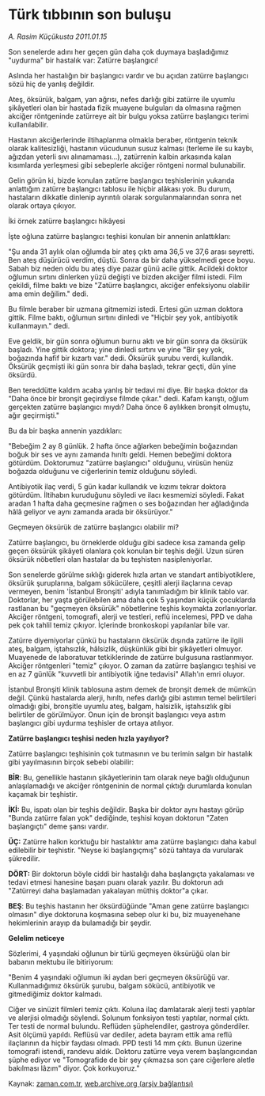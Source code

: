 # Türk tıbbının son buluşu

*A. Rasim Küçükusta 2011.01.15*

<td class="columnist-detail">
<p>Son senelerde adını her geçen gün daha çok duymaya başladığımız "uydurma" bir hastalık var: Zatürre başlangıcı!</p>
<p>
<div id="haberMetinDiv">
<p>Aslında her hastalığın bir başlangıcı vardır ve bu açıdan zatürre başlangıcı sözü hiç de yanlış değildir.
<p>Ateş, öksürük, balgam, yan ağrısı, nefes darlığı gibi zatürre ile uyumlu şikâyetleri olan bir hastada fizik muayene bulguları da olmasına rağmen akciğer röntgeninde zatürreye ait bir bulgu yoksa zatürre başlangıcı terimi kullanılabilir.
<p>Hastanın akciğerlerinde iltihaplanma olmakla beraber, röntgenin teknik olarak kalitesizliği, hastanın vücudunun susuz kalması (terleme ile su kaybı, ağızdan yeterli sıvı alınamaması...), zatürrenin kalbin arkasında kalan kısımlarda yerleşmesi gibi sebeplerle akciğer röntgeni normal bulunabilir.
<p>Gelin görün ki, bizde konulan zatürre başlangıcı teşhislerinin yukarıda anlattığım zatürre başlangıcı tablosu ile hiçbir alâkası yok. Bu durum, hastaların dikkatle dinlenip ayrıntılı olarak sorgulanmalarından sonra net olarak ortaya çıkıyor.
<p>İki örnek zatürre başlangıcı hikâyesi
<p>İşte oğluna zatürre başlangıcı teşhisi konulan bir annenin anlattıkları:
<p>"Şu anda 31 aylık olan oğlumda bir ateş çıktı ama 36,5 ve 37,6 arası seyretti. Ben ateş düşürücü verdim, düştü. Sonra da bir daha yükselmedi gece boyu. Sabah biz neden oldu bu ateş diye pazar günü acile gittik. Acildeki doktor oğlumun sırtını dinlerken yüzü değişti ve bizden akciğer filmi istedi. Film çekildi, filme baktı ve bize "Zatürre başlangıcı, akciğer enfeksiyonu olabilir ama emin değilim." dedi.
<p>Bu filmle beraber bir uzmana gitmemizi istedi. Ertesi gün uzman doktora gittik. Filme baktı, oğlumun sırtını dinledi ve "Hiçbir şey yok, antibiyotik kullanmayın." dedi.
<p>Eve geldik, bir gün sonra oğlumun burnu aktı ve bir gün sonra da öksürük başladı. Yine gittik doktora; yine dinledi sırtını ve yine "Bir şey yok, boğazında hafif bir kızartı var." dedi. Öksürük şurubu verdi, kullandık. Öksürük geçmişti iki gün sonra bir daha başladı, tekrar geçti, dün yine öksürdü.
<p>Ben tereddütte kaldım acaba yanlış bir tedavi mi diye. Bir başka doktor da "Daha önce bir bronşit geçirdiyse filmde çıkar." dedi. Kafam karıştı, oğlum gerçekten zatürre başlangıcı mıydı? Daha önce 6 aylıkken bronşit olmuştu, ağır geçirmişti."
<p>Bu da bir başka annenin yazdıkları:
<p>"Bebeğim 2 ay 8 günlük. 2 hafta önce ağlarken bebeğimin boğazından boğuk bir ses ve aynı zamanda hırıltı geldi. Hemen bebeğimi doktora götürdüm. Doktorumuz "zatürre başlangıcı" olduğunu, virüsün henüz boğazda olduğunu ve ciğerlerinin temiz olduğunu söyledi.
<p>Antibiyotik ilaç verdi, 5 gün kadar kullandık ve kızımı tekrar doktora götürdüm. İltihabın kuruduğunu söyledi ve ilacı kesmemizi söyledi. Fakat aradan 1 hafta daha geçmesine rağmen o ses boğazından her ağladığında hâlâ geliyor ve aynı zamanda arada bir öksürüyor."
<p>Geçmeyen öksürük de zatürre başlangıcı olabilir mi?
<p>Zatürre başlangıcı, bu örneklerde olduğu gibi sadece kısa zamanda gelip geçen öksürük şikâyeti olanlara çok konulan bir teşhis değil. Uzun süren öksürük nöbetleri olan hastalar da bu teşhisten nasipleniyorlar.
<p>Son senelerde görülme sıklığı giderek hızla artan ve standart antibiyotiklere, öksürük şuruplarına, balgam sökücülere, çeşitli alerji ilaçlarına cevap vermeyen, benim 'İstanbul Bronşiti' adıyla tanımladığım bir klinik tablo var. Doktorlar, her yaşta görülebilen ama daha çok 5 yaşından küçük çocuklarda rastlanan bu "geçmeyen öksürük" nöbetlerine teşhis koymakta zorlanıyorlar. Akciğer röntgeni, tomografi, alerji ve testleri, reflü incelemesi, PPD ve daha pek çok tahlil temiz çıkıyor. İçlerinde bronkoskopi yapılanlar bile var.
<p>Zatürre diyemiyorlar çünkü bu hastaların öksürük dışında zatürre ile ilgili ateş, balgam, iştahsızlık, hâlsizlik, düşkünlük gibi bir şikâyetleri olmuyor. Muayenede de laboratuvar tetkiklerinde de zatürre bulgusuna rastlanmıyor. Akciğer röntgenleri "temiz" çıkıyor. O zaman da zatürre başlangıcı teşhisi ve en az 7 günlük "kuvvetli bir antibiyotik iğne tedavisi" Allah'ın emri oluyor.
<p>İstanbul Bronşiti klinik tablosuna astım demek de bronşit demek de mümkün değil. Çünkü hastalarda alerji, hırıltı, nefes darlığı gibi astımın temel belirtileri olmadığı gibi, bronşitle uyumlu ateş, balgam, halsizlik, iştahsızlık gibi belirtiler de görülmüyor. Onun için de bronşit başlangıcı veya astım başlangıcı gibi uydurma teşhisler de ortaya atılıyor.
<p><b>Zatürre başlangıcı teşhisi neden hızla yayılıyor?</b>
<p>Zatürre başlangıcı teşhisinin çok tutmasının ve bu terimin salgın bir hastalık gibi yayılmasının birçok sebebi olabilir:
<p><b>BİR</b>: Bu, genellikle hastanın şikâyetlerinin tam olarak neye bağlı olduğunun anlaşılamadığı ve akciğer röntgeninin de normal çıktığı durumlarda konulan kaçamak bir teşhistir. 
<p><b>İKİ:</b> Bu, ispatı olan bir teşhis değildir. Başka bir doktor aynı hastayı görüp "Bunda zatürre falan yok" dediğinde, teşhisi koyan doktorun "Zaten başlangıçtı" deme şansı vardır.
<p><b>ÜÇ:</b> Zatürre halkın korktuğu bir hastalıktır ama zatürre başlangıcı daha kabul edilebilir bir teşhistir. "Neyse ki başlangıçmış" sözü tahtaya da vurularak şükredilir.
<p><b>DÖRT:</b> Bir doktorun böyle ciddi bir hastalığı daha başlangıçta yakalaması ve tedavi etmesi hanesine başarı puanı olarak yazılır. Bu doktorun adı "Zatürreyi daha başlamadan yakalayan müthiş doktor"a çıkar.
<p><b>BEŞ</b>: Bu teşhis hastanın her öksürdüğünde "Aman gene zatürre başlangıcı olmasın" diye doktoruna koşmasına sebep olur ki bu, biz muayenehane hekimlerinin arayıp da bulamadığı bir şeydir.
<p><b>Gelelim neticeye</b>
<p>Sözlerimi, 4 yaşındaki oğlunun bir türlü geçmeyen öksürüğü olan bir babanın mektubu ile bitiriyorum:
<p>"Benim 4 yaşındaki oğlumun iki aydan beri geçmeyen öksürüğü var. Kullanmadığımız öksürük şurubu, balgam sökücü, antibiyotik ve gitmediğimiz doktor kalmadı.
<p>Ciğer ve sinüzit filmleri temiz çıktı. Koluna ilaç damlatarak alerji testi yaptılar ve alerjisi olmadığı söylendi. Solunum fonksiyon testi yaptılar, normal çıktı. Ter testi de normal bulundu. Reflüden şüphelendiler, gastroya gönderdiler. Asit ölçümü yapıldı. Reflüsü var dediler, adeta bayram ettik ama reflü ilaçlarının da hiçbir faydası olmadı. PPD testi 14 mm çıktı. Bunun üzerine tomografi istendi, randevu aldık. Doktoru zatürre veya verem başlangıcından şüphe ediyor ve "Tomografide de bir şey çıkmazsa son çare ciğerlere aletle bakılması lâzım" diyor. Çok korkuyoruz." </p></p></p></p></p></p></p></p></p></p></p></p></p></p></p></p></p></p></p></p></p></p></p></p></p></p></p></p></p></div>
</p>
<a href="http://web.archive.org/web/20110209022155/mailto:/">
</a></td>

Kaynak: [zaman.com.tr](http://zaman.com.tr/yazar.do?yazino=1078833), [web.archive.org (arşiv bağlantısı)](http://web.archive.org/web/20110209022155/http://www.zaman.com.tr:80/yazar.do?yazino=1078833)
